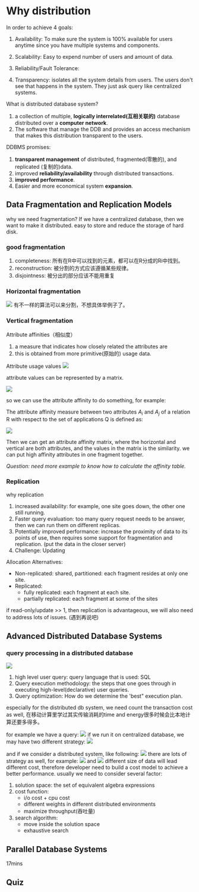 # Why distribution
In order to achieve 4 goals:

1. Availability: To make sure the system is 100% available for users anytime since you have multiple systems and components.

2. Scalability: Easy to expend number of users and amount of data.

3. Reliability/Fault Tolerance: 

4. Transparency: isolates all the system details from users. The users don't see that happens in the system. They just ask query like centralized systems.

What is distributed database system?
1. a collection of multiple, **logically interrelated(互相关联的)** database distributed over a **computer network**.
2. The software that manage the DDB and provides an access mechanism that makes this distribution transparent to the users.

DDBMS promises:
1. **transparent management** of distributed, fragmented(零散的), and replicated (复制的)data.
2. improved **reliability/availability** through distributed transactions.
3. **improved performance**.
4. Easier and more economical system **expansion**.

## Data Fragmentation and Replication Models
why we need fragmentation?
If we have a centralized database, then we want to make it distributed. easy to store and reduce the storage of hard disk.

### good fragmentation
1. completeness: 所有在R中可以找到的元素，都可以在R分成的Ri中找到。
2. reconstruction: 被分割的方式应该遵循某些规律。
3. disjointness: 被分出的部分应该不能用重复

### Horizontal fragmentation
![](https://i.imgur.com/JUcUmUv.png)
有不一样的算法可以来分割，不想具体举例子了。
### Vertical fragmentation
Attribute affinities（相似度）
1. a measure that indicates how closely related the attributes are 
2. this is obtained from more primitive(原始的) usage data.

Attribute usage values
![](https://i.imgur.com/Y9eNioX.png)

attribute values can be represented by a matrix.

![](https://i.imgur.com/lqChhaZ.png)

so we can use the attribute affinity to do something, for example:

The attribute affinity measure between two attributes $A_{i}$ and $A_{j}$ of a relation R with respect to the set of applications Q is defined as:

![](https://i.imgur.com/Le2CFai.png)

Then we can get an attribute affinity matrix, where the horizontal and vertical are both attributes, and the values in the matrix is the similarity. we can put high affinity attributes in one fragment together.

*Question: need more example to know how to calculate the affinity table.*

### Replication
why replication
1. increased availability: for example, one site goes down, the other one still running.
2. Faster query evaluation: too many query request needs to be answer, then we can run them on different replicas.
3. Potentially improved performance: increase the proximity of data to its points of use, then requires some support for fragmentation and replication. (put the data in the closer server)
4. Challenge: Updating

Allocation Alternatives:
- Non-replicated: shared, partitioned: each fragment resides at only one site.
- Replicated: 
    - fully replicated: each fragment at each site.
    - partially replicated: each fragment at some of the sites

if read-only/update >> 1, then replication is advantageous, we will also need to address lots of issues. (遇到再说吧)

## Advanced Distributed Database Systems
### query processing in a distributed database
![](https://i.imgur.com/he22H37.png)
1. high level user query: query language that is used: SQL
2. Query execution methodology: the steps that one goes through in executing high-level(declarative) user queries.
3. Query optimization: How do we determine the 'best" execution plan.

especially for the distributed db system, we need count the transaction cost as well, 在移动计算里学过其实传输消耗的time and energy很多时候会比本地计算还要多得多。

for example we have a query:
![](https://i.imgur.com/cjlCEXt.png)
if we run it on centralized database, we may have two different strategy:
![](https://i.imgur.com/Faodeuy.png)

and if we consider a distributed system, like following:
![](https://i.imgur.com/9HKUGdh.png)
there are lots of strategy as well, for example:
![](https://i.imgur.com/8AUCLBr.png)
and 
![](https://i.imgur.com/DqNFJ35.png)
different size of data will lead different cost, therefore developer need to build a cost model to achieve a better performance. usually we need to consider several factor:
1. solution space: the set of equivalent algebra expressions
2. cost function: 
    - i/o cost + cpu cost
    - different weights in different distributed environments
    - maximize throughput(吞吐量)
3. search algorithm:
    - move inside the solution space
    - exhaustive search





## Parallel Database Systems
17mins
## Quiz
